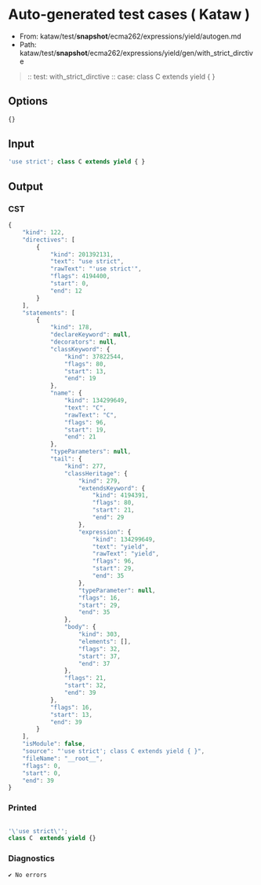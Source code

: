 # Auto-generated test cases ( Kataw )
- From: kataw/test/__snapshot__/ecma262/expressions/yield/autogen.md
- Path: kataw/test/__snapshot__/ecma262/expressions/yield/gen/with_strict_dirctive
> :: test: with_strict_dirctive
> :: case: class C extends yield { }
## Options

`````js
{}
`````
## Input

`````js
'use strict'; class C extends yield { }
`````
## Output

### CST

```javascript
{
    "kind": 122,
    "directives": [
        {
            "kind": 201392131,
            "text": "use strict",
            "rawText": "'use strict'",
            "flags": 4194400,
            "start": 0,
            "end": 12
        }
    ],
    "statements": [
        {
            "kind": 178,
            "declareKeyword": null,
            "decorators": null,
            "classKeyword": {
                "kind": 37822544,
                "flags": 80,
                "start": 13,
                "end": 19
            },
            "name": {
                "kind": 134299649,
                "text": "C",
                "rawText": "C",
                "flags": 96,
                "start": 19,
                "end": 21
            },
            "typeParameters": null,
            "tail": {
                "kind": 277,
                "classHeritage": {
                    "kind": 279,
                    "extendsKeyword": {
                        "kind": 4194391,
                        "flags": 80,
                        "start": 21,
                        "end": 29
                    },
                    "expression": {
                        "kind": 134299649,
                        "text": "yield",
                        "rawText": "yield",
                        "flags": 96,
                        "start": 29,
                        "end": 35
                    },
                    "typeParameter": null,
                    "flags": 16,
                    "start": 29,
                    "end": 35
                },
                "body": {
                    "kind": 303,
                    "elements": [],
                    "flags": 32,
                    "start": 37,
                    "end": 37
                },
                "flags": 21,
                "start": 32,
                "end": 39
            },
            "flags": 16,
            "start": 13,
            "end": 39
        }
    ],
    "isModule": false,
    "source": "'use strict'; class C extends yield { }",
    "fileName": "__root__",
    "flags": 0,
    "start": 0,
    "end": 39
}
```

### Printed

```javascript

'\'use strict\'';
class C  extends yield {}
```

### Diagnostics

```javascript
✔ No errors
```

